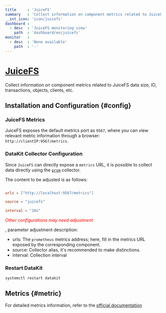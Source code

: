 ```yaml
---
title     : 'JuiceFS'
summary   : 'Collect information on component metrics related to JuiceFS data size, IO, transactions, objects, clients, etc.'
__int_icon: 'icon/juicefs'
dashboard :
  - desc  : 'JuiceFS monitoring view'
    path  : 'dashboard/en/juicefs'
monitor   :
  - desc  : 'None available'
    path  : '-'
---
```


<!-- markdownlint-disable MD025 -->
# [JuiceFS](https://juicefs.com/docs/en/community/introduction/)
<!-- markdownlint-enable -->

Collect information on component metrics related to JuiceFS data size, IO, transactions, objects, clients, etc.

## Installation and Configuration {#config}


### JuiceFS Metrics

JuiceFS exposes the default metrics port as `9567`, where you can view relevant metric information through a browser: `http://clientIP:9567/metrics`.

### DataKit Collector Configuration

Since `JuiceFS` can directly expose a `metrics` URL, it is possible to collect data directly using the [`prom`](./prom.md) collector.



The content to be adjusted is as follows:

```toml

urls = ["http://localhost:9567/metrics"]

source = "juicefs"

interval = "10s"

```

<!-- markdownlint-disable MD033 -->
<font color="red">*Other configurations may need adjustment*</font>
<!-- markdownlint-enable -->
, parameter adjustment description:

- urls: The `prometheus` metrics address; here, fill in the metrics URL exposed by the corresponding component.
- source: Collector alias, it's recommended to make distinctions.
- interval: Collection interval

### Restart DataKit

```shell
systemctl restart datakit
```

## Metrics {#metric}

For detailed metrics information, refer to the [official documentation](https://juicefs.com/docs/en/community/p8s_metrics)

```